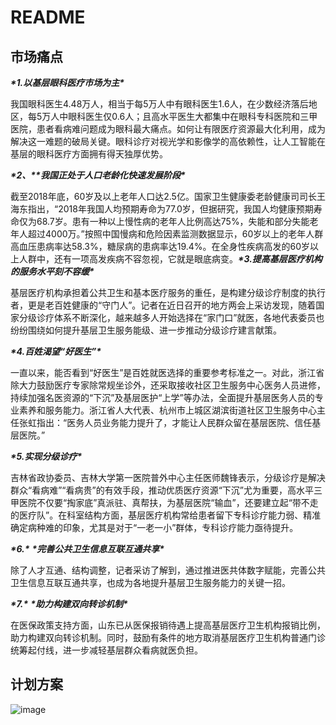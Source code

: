 # README

## 市场痛点

***\*1.以基层眼科医疗市场为主\****

我国眼科医生4.48万人，相当于每5万人中有眼科医生1.6人，在少数经济落后地区，每5万人中眼科医生仅0.6人；且高水平医生大都集中在眼科专科医院和三甲医院，患者看病难问题成为眼科最大痛点。如何让有限医疗资源最大化利用，成为解决这一难题的破局关键。眼科诊疗对视光学和影像学的高依赖性，让人工智能在基层的眼科医疗方面拥有得天独厚优势。

***\*2、\*******\*我国正处于人口老龄化快速发展阶段\****

截至2018年底，60岁及以上老年人口达2.5亿。国家卫生健康委老龄健康司司长王海东指出，“2018年我国人均预期寿命为77.0岁，但据研究，我国人均健康预期寿命仅为68.7岁。患有一种以上慢性病的老年人比例高达75%，失能和部分失能老年人超过4000万。”按照中国慢病和危险因素监测数据显示，60岁以上的老年人群高血压患病率达58.3%，糖尿病的患病率达19.4%。在全身性疾病高发的60岁以上人群中，还有一项高发疾病不容忽视，它就是眼底病变。***\*3.提高基层医疗机构的服务水平刻不容缓\****

基层医疗机构承担着公共卫生和基本医疗服务的重任，是构建分级诊疗制度的执行者，更是老百姓健康的“守门人”。记者在近日召开的地方两会上采访发现，随着国家分级诊疗体系不断深化，越来越多人开始选择在“家门口”就医，各地代表委员也纷纷围绕如何提升基层卫生服务能级、进一步推动分级诊疗建言献策。

***\*4.百姓渴望“好医生”\****

一直以来，能否看到“好医生”是百姓就医选择的重要参考标准之一。对此，浙江省除大力鼓励医疗专家除常规坐诊外，还采取接收社区卫生服务中心医务人员进修，持续加强名医资源的“下沉”及基层医护“上学”等办法，全面提升基层医务人员的专业素养和服务能力。浙江省人大代表、杭州市上城区湖滨街道社区卫生服务中心主任张虹指出：“医务人员业务能力提升了，才能让人民群众留在基层医院、信任基层医院。”

***\*5.实现分级诊疗\****

吉林省政协委员、吉林大学第一医院普外中心主任医师魏锋表示，分级诊疗是解决群众“看病难”“看病贵”的有效手段，推动优质医疗资源“下沉”尤为重要，高水平三甲医院不仅要“掏家底”真派驻、真帮扶，为基层医院“输血”，还要建立起“带不走的医疗队”。在科室结构方面，基层医疗机构常给患者留下专科诊疗能力弱、精准确定病种难的印象，尤其是对于“一老一小”群体，专科诊疗能力亟待提升。

***\*6.\**** ***\*完善公共卫生信息互联互通共享\****

除了人才互通、结构调整，记者采访了解到，通过推进医共体数字赋能，完善公共卫生信息互联互通共享，也成为各地提升基层卫生服务能力的关键一招。

***\*7.\**** ***\*助力构建双向转诊机制\****

在医保政策支持方面，山东已从医保报销待遇上提高基层医疗卫生机构报销比例，助力构建双向转诊机制。同时，鼓励有条件的地方取消基层医疗卫生机构普通门诊统筹起付线，进一步减轻基层群众看病就医负担。



## 计划方案

![image](https://github.com/sssanssss/rongchuang/assets/138885461/3179dd4f-173c-475f-b712-22cd762d15ac)


